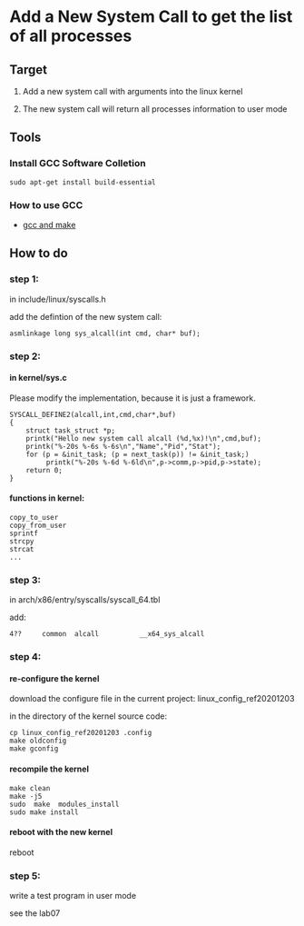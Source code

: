 # Add a New System Call to get the list of all processes

## Target
1. Add a new system call with arguments into the linux kernel

2. The new system call will return all processes information to user mode


## Tools

### Install GCC Software Colletion
```
sudo apt-get install build-essential
```
### How to use GCC
* [gcc and make](https://www3.ntu.edu.sg/home/ehchua/programming/cpp/gcc_make.html)


## How to do

### step 1:

in include/linux/syscalls.h

add the defintion of the new system call:
```
asmlinkage long sys_alcall(int cmd, char* buf);
```

### step 2:

#### in kernel/sys.c

Please modify the implementation, because it is just a framework.

```
SYSCALL_DEFINE2(alcall,int,cmd,char*,buf)
{
    struct task_struct *p;
    printk("Hello new system call alcall (%d,%x)!\n",cmd,buf);
    printk("%-20s %-6s %-6s\n","Name","Pid","Stat");
    for (p = &init_task; (p = next_task(p)) != &init_task;)
         printk("%-20s %-6d %-6ld\n",p->comm,p->pid,p->state);
    return 0;
}
```

#### functions in kernel:

```
copy_to_user
copy_from_user
sprintf
strcpy
strcat
...
```

### step 3:

in arch/x86/entry/syscalls/syscall_64.tbl

add:
```
4??     common  alcall          __x64_sys_alcall
```

### step 4:

#### re-configure the kernel

download the configure file in the current project:
linux_config_ref20201203

in the directory of the kernel source code:
```
cp linux_config_ref20201203 .config
make oldconfig
make gconfig
```



#### recompile the kernel

```
make clean
make -j5
sudo  make  modules_install
sudo make install
```

#### reboot with the new kernel

reboot

### step 5: 

write a test program in user mode

see the lab07


